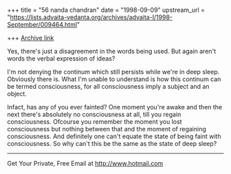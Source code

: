 +++
title = "56 nanda chandran"
date = "1998-09-09"
upstream_url = "https://lists.advaita-vedanta.org/archives/advaita-l/1998-September/009464.html"

+++
[Archive link](https://lists.advaita-vedanta.org/archives/advaita-l/1998-September/009464.html)

Yes, there's just a disagreement in the words being used. But again
aren't words the verbal expression of ideas?

I'm not denying the continum which still persists while we're in deep
sleep. Obviously there is. What I'm unable to understand is how this
continum can be termed consciousness, for all consciousness imply a
subject and an object.

Infact, has any of you ever fainted? One moment you're awake and then
the next there's absolutely no consciousness at all, till you regain
consciousness. Ofcourse you remember the moment you lost consciousness
but nothing between that and the moment of regaining consciousness. And
definitely one can't equate the state of being faint with consciousness.
So why can't this be the same as the state of deep sleep?

______________________________________________________
Get Your Private, Free Email at http://www.hotmail.com

